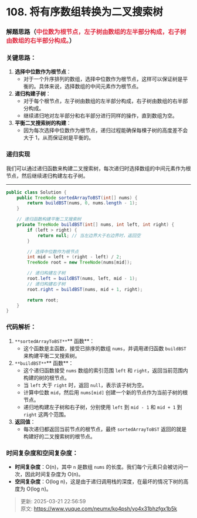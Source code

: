 # 108. 将有序数组转换为二叉搜索树

### 解题思路（<font style="color:#DF2A3F;">中位数为根节点，左子树由数组的左半部分构成，右子树由数组的右半部分构成。</font>）
### 关键思路：
1. **选择中位数作为根节点**：
    - 对于一个升序排列的数组，选择中位数作为根节点，这样可以保证树是平衡的。具体来说，选择数组的中间元素作为根节点。
2. **递归构建子树**：
    - 对于每个根节点，左子树由数组的左半部分构成，右子树由数组的右半部分构成。
    - 继续递归地对左半部分和右半部分进行同样的操作，直到数组为空。
3. **平衡二叉搜索树的构建**：
    - 因为每次选择中位数作为根节点，递归过程能确保每棵子树的高度差不会大于 1，从而保证树是平衡的。

### 递归实现
我们可以通过递归函数来构建二叉搜索树，每次递归时选择数组的中间元素作为根节点，然后继续递归构建左右子树。

---

```java
public class Solution {
    public TreeNode sortedArrayToBST(int[] nums) {
        return buildBST(nums, 0, nums.length - 1);
    }

    // 递归函数构建平衡二叉搜索树
    private TreeNode buildBST(int[] nums, int left, int right) {
        if (left > right) {
            return null; // 当左边界大于右边界时，返回空
        }

        // 选择中位数作为根节点
        int mid = left + (right - left) / 2;
        TreeNode root = new TreeNode(nums[mid]);

        // 递归构建左子树
        root.left = buildBST(nums, left, mid - 1);
        // 递归构建右子树
        root.right = buildBST(nums, mid + 1, right);

        return root;
    }
}

```

### 代码解析：
1. `**sortedArrayToBST**`** 函数**：
    - 这个函数是主函数，接受已排序的数组 `nums`，并调用递归函数 `buildBST` 来构建平衡二叉搜索树。
2. `**buildBST**`** 函数**：
    - 这个递归函数接受 `nums` 数组的索引范围 `left` 和 `right`，返回当前范围内构建的树的根节点。
    - 当 `left` 大于 `right` 时，返回 `null`，表示该子树为空。
    - 计算中位数 `mid`，然后用 `nums[mid]` 创建一个新的节点作为当前子树的根节点。
    - 递归地构建左子树和右子树，分别使用 `left` 到 `mid - 1` 和 `mid + 1` 到 `right` 这两个范围。
3. **返回值**：
    - 每次递归都返回当前节点的根节点，最终 `sortedArrayToBST` 返回的就是构建好的二叉搜索树的根节点。

### 时间复杂度和空间复杂度：
+ **时间复杂度**：O(n)，其中 `n` 是数组 `nums` 的长度。我们每个元素只会被访问一次，因此时间复杂度为 O(n)。
+ **空间复杂度**：O(log n)，这是由于递归调用栈的深度，在最坏的情况下树的高度为 O(log n)。







> 更新: 2025-03-21 22:56:59  
> 原文: <https://www.yuque.com/neumx/ko4psh/yo4x31bhzfgx1b5k>